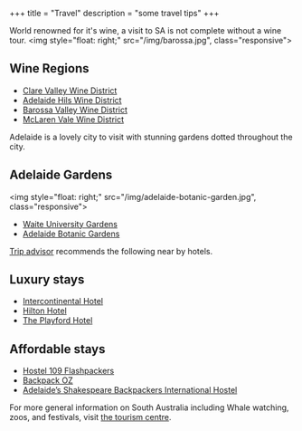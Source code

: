 +++
title = "Travel"
description = "some travel tips"
+++

World renowned for it's wine, a visit to SA is not complete without a wine tour.
<img style="float: right;" src="/img/barossa.jpg", class="responsive">
<!-- ![Barossa Valley](/img/barossa.jpg) -->

## Wine Regions
- [Clare Valley Wine District](http://clarevalley.com.au/)
- [Adelaide Hils Wine District](https://www.adelaidehillswine.com.au/)
- [Barossa Valley Wine District](https://www.barossa.com/wine/)
- [McLaren Vale Wine District](https://mclarenvale.info/)

Adelaide is a lovely city to visit with stunning gardens dotted throughout the city.

## Adelaide Gardens
<img style="float: right;" src="/img/adelaide-botanic-garden.jpg", class="responsive">
<!-- ![Botanic gardens](/img/adelaide-botanic-garden.jpg) -->

- [Waite University Gardens](https://www.adelaide.edu.au/waite-historic/gardens/)
- [Adelaide Botanic Gardens](https://www.environment.sa.gov.au/botanicgardens/home)

[Trip advisor](https://www.tripadvisor.com.au/Hotels-g255093-Adelaide_Greater_Adelaide_South_Australia-Hotels.html) recommends the following near by hotels.

## Luxury stays
- [Intercontinental Hotel](https://www.ihg.com/intercontinental/hotels/gb/en/adelaide/adlha/hoteldetail)
- [Hilton Hotel](http://www3.hilton.com/en/hotels/south-australia/hilton-adelaide-ADLHITW/index.html)
- [The Playford Hotel](https://theplayford.com.au/)

## Affordable stays
- [Hostel 109 Flashpackers](http://hostel109.com.au/)
- [Backpack OZ](http://backpackoz.com.au/)
- [Adelaide’s Shakespeare Backpackers International Hostel](http://shakeys.com.au/)

For more general information on South Australia including Whale watching, zoos, and festivals, visit [the tourism centre](http://southaustralia.com/). 